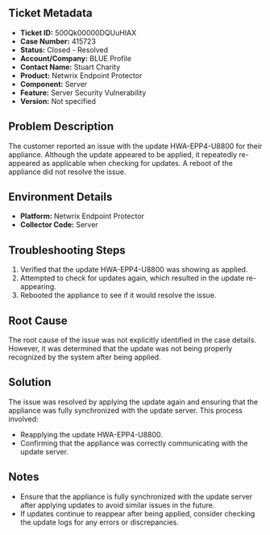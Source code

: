 ## Ticket Metadata
- **Ticket ID:** 500Qk00000DQUuHIAX
- **Case Number:** 415723
- **Status:** Closed - Resolved
- **Account/Company:** BLUE Profile
- **Contact Name:** Stuart Charity
- **Product:** Netwrix Endpoint Protector
- **Component:** Server
- **Feature:** Server Security Vulnerability
- **Version:** Not specified

## Problem Description
The customer reported an issue with the update HWA-EPP4-U8800 for their appliance. Although the update appeared to be applied, it repeatedly re-appeared as applicable when checking for updates. A reboot of the appliance did not resolve the issue.

## Environment Details
- **Platform:** Netwrix Endpoint Protector
- **Collector Code:** Server

## Troubleshooting Steps
1. Verified that the update HWA-EPP4-U8800 was showing as applied.
2. Attempted to check for updates again, which resulted in the update re-appearing.
3. Rebooted the appliance to see if it would resolve the issue.

## Root Cause
The root cause of the issue was not explicitly identified in the case details. However, it was determined that the update was not being properly recognized by the system after being applied.

## Solution
The issue was resolved by applying the update again and ensuring that the appliance was fully synchronized with the update server. This process involved:
- Reapplying the update HWA-EPP4-U8800.
- Confirming that the appliance was correctly communicating with the update server.

## Notes
- Ensure that the appliance is fully synchronized with the update server after applying updates to avoid similar issues in the future.
- If updates continue to reappear after being applied, consider checking the update logs for any errors or discrepancies.
